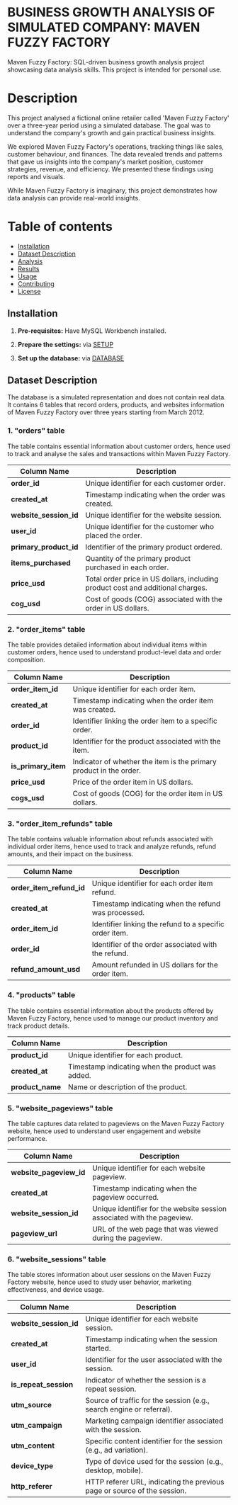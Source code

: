 # BUSINESS GROWTH ANALYSIS OF SIMULATED COMPANY: MAVEN FUZZY FACTORY
Maven Fuzzy Factory: SQL-driven business growth analysis project showcasing data analysis skills. This project is intended for personal use.

# Description
This project analysed a fictional online retailer called 'Maven Fuzzy Factory' over a three-year period using a simulated database. The goal was to understand the company's growth and gain practical business insights.

We explored Maven Fuzzy Factory's operations, tracking things like sales, customer behaviour, and finances. The data revealed trends and patterns that gave us insights into the company's market position, customer strategies, revenue, and efficiency. We presented these findings using reports and visuals.

While Maven Fuzzy Factory is imaginary, this project demonstrates how data analysis can provide real-world insights.

# Table of contents

- [Installation](#installation)
- [Dataset Description](#dataset-description)
- [Analysis](#analysis)
- [Results](#results)
- [Usage](#usage)
- [Contributing](#contributing)
- [License](#license)

## Installation
1. **Pre-requisites:** Have MySQL Workbench installed.

2. **Prepare the settings:** via [SETUP](https://github.com/vankhanh126/Maven-Fuzzy-Factory/blob/main/SETUP.sql)

3. **Set up the database:** via [DATABASE](https://github.com/vankhanh126/Maven-Fuzzy-Factory/releases/tag/database)


## Dataset Description

The database is a simulated representation and does not contain real data. It contains 6 tables that record orders, products, and websites information of Maven Fuzzy Factory over three years starting from March 2012.



### 1. "orders" table
The table contains essential information about customer orders, hence used to track and analyse the sales and transactions within Maven Fuzzy Factory.

| Column Name          | Description                                           |
|----------------------|-------------------------------------------------------|
| **order_id**         | Unique identifier for each customer order.            |
| **created_at**       | Timestamp indicating when the order was created.     |
| **website_session_id** | Unique identifier for the website session.          |
| **user_id**          | Unique identifier for the customer who placed the order. |
| **primary_product_id** | Identifier of the primary product ordered.         |
| **items_purchased**  | Quantity of the primary product purchased in each order. |
| **price_usd**        | Total order price in US dollars, including product cost and additional charges. |
| **cog_usd**          | Cost of goods (COG) associated with the order in US dollars. |




### 2. "order_items" table
The table provides detailed information about individual items within customer orders, hence used to understand product-level data and order composition.

| Column Name          | Description                                           |
|----------------------|-------------------------------------------------------|
| **order_item_id**    | Unique identifier for each order item.                |
| **created_at**       | Timestamp indicating when the order item was created. |
| **order_id**         | Identifier linking the order item to a specific order. |
| **product_id**       | Identifier for the product associated with the item.  |
| **is_primary_item**  | Indicator of whether the item is the primary product in the order. |
| **price_usd**        | Price of the order item in US dollars.               |
| **cogs_usd**         | Cost of goods (COG) for the order item in US dollars. |




### 3. "order_item_refunds" table
The table contains valuable information about refunds associated with individual order items, hence used to track and analyze refunds, refund amounts, and their impact on the business.

| Column Name              | Description                                           |
|--------------------------|-------------------------------------------------------|
| **order_item_refund_id** | Unique identifier for each order item refund.          |
| **created_at**           | Timestamp indicating when the refund was processed.   |
| **order_item_id**        | Identifier linking the refund to a specific order item. |
| **order_id**             | Identifier of the order associated with the refund.    |
| **refund_amount_usd**    | Amount refunded in US dollars for the order item.     |




### 4. "products" table
The table contains essential information about the products offered by Maven Fuzzy Factory, hence used to manage our product inventory and track product details.

| Column Name   | Description                                       |
|---------------|---------------------------------------------------|
| **product_id** | Unique identifier for each product.              |
| **created_at** | Timestamp indicating when the product was added. |
| **product_name** | Name or description of the product.           |



### 5. "website_pageviews" table
The table captures data related to pageviews on the Maven Fuzzy Factory website, hence used to understand user engagement and website performance.

| Column Name           | Description                                           |
|-----------------------|-------------------------------------------------------|
| **website_pageview_id** | Unique identifier for each website pageview.          |
| **created_at**        | Timestamp indicating when the pageview occurred.     |
| **website_session_id** | Unique identifier for the website session associated with the pageview. |
| **pageview_url**      | URL of the web page that was viewed during the pageview. |




### 6. "website_sessions" table
The table stores information about user sessions on the Maven Fuzzy Factory website, hence used to study user behavior, marketing effectiveness, and device usage.

| Column Name           | Description                                           |
|-----------------------|-------------------------------------------------------|
| **website_session_id** | Unique identifier for each website session.          |
| **created_at**        | Timestamp indicating when the session started.      |
| **user_id**           | Identifier for the user associated with the session. |
| **is_repeat_session** | Indicator of whether the session is a repeat session. |
| **utm_source**        | Source of traffic for the session (e.g., search engine or referral). |
| **utm_campaign**      | Marketing campaign identifier associated with the session. |
| **utm_content**       | Specific content identifier for the session (e.g., ad variation). |
| **device_type**       | Type of device used for the session (e.g., desktop, mobile). |
| **http_referer**      | HTTP referer URL, indicating the previous page or source of the session. |







